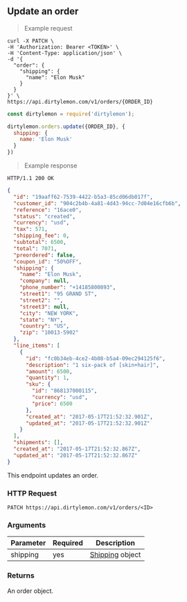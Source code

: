 ## Update an order

> Example request

```shell
curl -X PATCH \
-H 'Authorization: Bearer <TOKEN>' \
-H 'Content-Type: application/json' \
-d '{
  "order": {
    "shipping": {
      "name": "Elon Musk"
    }
  }
}' \
https://api.dirtylemon.com/v1/orders/{ORDER_ID}
```

```javascript
const dirtylemon = require('dirtylemon');

dirtylemon.orders.update({ORDER_ID}, {
  shipping: {
    name: 'Elon Musk'
  }
})
```

> Example response

```http
HTTP/1.1 200 OK
```

```json
{
  "id": "19aaff62-7539-4422-b5a3-85cd06db017f",
  "customer_id": "904c2b4b-4a81-4d43-94cc-7d04e16cfb6b",
  "reference": "16ace0",
  "status": "created",
  "currency": "usd",
  "tax": 571,
  "shipping_fee": 0,
  "subtotal": 6500,
  "total": 7071,
  "preordered": false,
  "coupon_id": "50%OFF",
  "shipping": {
    "name": "Elon Musk",
    "company": null,
    "phone_number": "+14185800893",
    "street1": "95 GRAND ST",
    "street2": "",
    "street3": null,
    "city": "NEW YORK",
    "state": "NY",
    "country": "US",
    "zip": "10013-5902"
  },
  "line_items": [
    {
      "id": "fc0b34eb-4ce2-4b08-b5a4-09ec294125f6",
      "description": "1 six-pack of [skin+hair]",
      "amount": 6500,
      "quantity": 1,
      "sku": {
        "id": "868137000115",
        "currency": "usd",
        "price": 6500
      },
      "created_at": "2017-05-17T21:52:32.901Z",
      "updated_at": "2017-05-17T21:52:32.901Z"
    }
  ],
  "shipments": [],
  "created_at": "2017-05-17T21:52:32.867Z",
  "updated_at": "2017-05-17T21:52:32.867Z"
}
```

This endpoint updates an order.

### HTTP Request

`PATCH https://api.dirtylemon.com/v1/orders/<ID>`

### Arguments

| Parameter | Required | Description |
| --------- | -------- | ------------|
| shipping | yes | [Shipping](#shipping) object |

### Returns

An order object.
